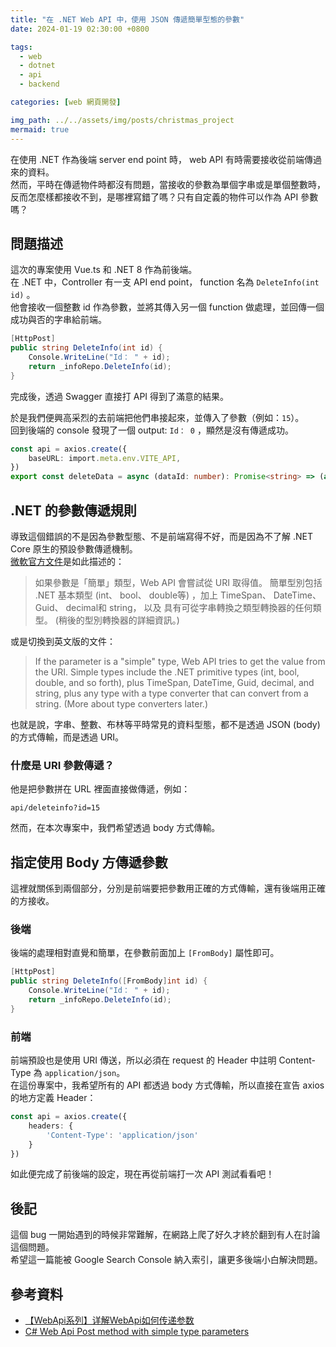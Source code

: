 ```yaml
---
title: "在 .NET Web API 中，使用 JSON 傳遞簡單型態的參數"
date: 2024-01-19 02:30:00 +0800

tags: 
  - web
  - dotnet
  - api
  - backend

categories: [web 網頁開發]

img_path: ../../assets/img/posts/christmas_project
mermaid: true
---
```


在使用 .NET 作為後端 server end point 時， web API 有時需要接收從前端傳過來的資料。  
然而，平時在傳遞物件時都沒有問題，當接收的參數為單個字串或是單個整數時，反而怎麼樣都接收不到，是哪裡寫錯了嗎？只有自定義的物件可以作為 API 參數嗎？  

## 問題描述

這次的專案使用 Vue.ts 和 .NET 8 作為前後端。  
在 .NET 中，Controller 有一支 API end point， function 名為 `DeleteInfo(int id)` 。  
他會接收一個整數 id 作為參數，並將其傳入另一個 function 做處理，並回傳一個成功與否的字串給前端。  

```cs
[HttpPost]
public string DeleteInfo(int id) {
    Console.WriteLine("Id： " + id);
    return _infoRepo.DeleteInfo(id);
}
```

完成後，透過 Swagger 直接打 API 得到了滿意的結果。  

於是我們便興高采烈的去前端把他們串接起來，並傳入了參數（例如：`15`）。  
回到後端的 console 發現了一個 output: `Id： 0` ，顯然是沒有傳遞成功。  

```ts
const api = axios.create({
    baseURL: import.meta.env.VITE_API,
})
export const deleteData = async (dataId: number): Promise<string> => (await api.put('/data/delete', dataId)).data

```

## .NET 的參數傳遞規則

導致這個錯誤的不是因為參數型態、不是前端寫得不好，而是因為不了解 .NET Core 原生的預設參數傳遞機制。  
[微軟官方文件](https://learn.microsoft.com/zh-tw/aspnet/web-api/overview/formats-and-model-binding/parameter-binding-in-aspnet-web-api)是如此描述的：

> 如果參數是「簡單」類型，Web API 會嘗試從 URI 取得值。 簡單型別包括 .NET 基本類型 (int、 bool、 double等) ，加上 TimeSpan、 DateTime、 Guid、 decimal和 string， 以及 具有可從字串轉換之類型轉換器的任何類型。 (稍後的型別轉換器的詳細資訊。)

或是切換到英文版的文件：

> If the parameter is a "simple" type, Web API tries to get the value from the URI. Simple types include the .NET primitive types (int, bool, double, and so forth), plus TimeSpan, DateTime, Guid, decimal, and string, plus any type with a type converter that can convert from a string. (More about type converters later.)

也就是說，字串、整數、布林等平時常見的資料型態，都不是透過 JSON (body) 的方式傳輸，而是透過 URI。

### 什麼是 URI 參數傳遞？

他是把參數拼在 URL 裡面直接做傳遞，例如：

```
api/deleteinfo?id=15
```

然而，在本次專案中，我們希望透過 body 方式傳輸。

## 指定使用 Body 方傳遞參數

這裡就關係到兩個部分，分別是前端要把參數用正確的方式傳輸，還有後端用正確的方接收。  

### 後端

後端的處理相對直覺和簡單，在參數前面加上 `[FromBody]` 屬性即可。  

```cs
[HttpPost]
public string DeleteInfo([FromBody]int id) {
    Console.WriteLine("Id： " + id);
    return _infoRepo.DeleteInfo(id);
}
```

### 前端

前端預設也是使用 URI 傳送，所以必須在 request 的 Header 中註明 Content-Type 為 `application/json`。  
在這份專案中，我希望所有的 API 都透過 body 方式傳輸，所以直接在宣告 axios 的地方定義 Header：

```ts
const api = axios.create({
    headers: {
        'Content-Type': 'application/json'
    }
})
```

如此便完成了前後端的設定，現在再從前端打一次 API 測試看看吧！  

## 後記

這個 bug 一開始遇到的時候非常難解，在網路上爬了好久才終於翻到有人在討論這個問題。  
希望這一篇能被 Google Search Console 納入索引，讓更多後端小白解決問題。

## 參考資料

- [【WebApi系列】详解WebApi如何传递参数](https://www.cnblogs.com/wangjiming/p/8378108.html)
- [C# Web Api Post method with simple type parameters](https://stackoverflow.com/questions/42436051/c-sharp-web-api-post-method-with-simple-type-parameters)